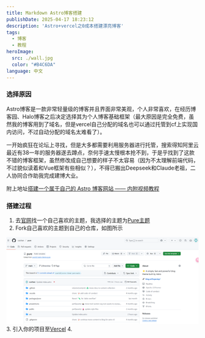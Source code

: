```yaml
---
title: Markdown Astro博客搭建
publishDate: 2025-04-17 18:23:12
description: 'Astro+vercel之0成本搭建漂亮博客'
tags:
  - 博客
  - 教程
heroImage:
  src: ./wall.jpg
  color: "#B4C6DA"
language: 中文
---
```


### 选择原因

Astro博客是一款非常轻量级的博客并且界面非常美观，个人非常喜欢，在经历博客园、Halo博客之后决定选择其为个人博客基础框架（最大原因是完全免费，虽然我的博客用到了域名，但是vercel自己分配的域名也可以通过托管到cf上实现国内访问，不过自动分配的域名太难看了）。

一开始疯狂在论坛上寻找，但是大多都需要利用服务器进行托管，搜索得知阿里云最近有38一年的服务器遂去蹲点，奈何手速太慢根本抢不到，于是乎找到了这款不错的博客框架，虽然修改成自己想要的样子不太容易（因为不太理解前端代码，不过貌似读着和Vue框架有些相似？），不得已搬出Deepseek和Claude老祖，二人协同合作助我完成建博大业。

附上地址[搭建一个属于自己的 Astro 博客网站 —— 内附视频教程](https://linux.do/t/topic/316749)
### 搭建过程

 1. 去[官网](https://astro.build/themes/)找一个自己喜欢的主题，我选择的主题为[Pure主题](https://github.com/cworld1/astro-theme-pure)
 2. Fork自己喜欢的主题到自己的仓库，如图所示
 
![alt text](./fork.png)
 3. 引入你的项目至[Vercel](https://vercel.com/)
 4. 
